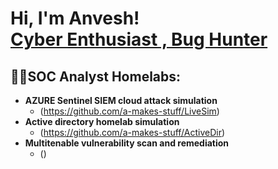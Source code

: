 <h1>Hi, I'm Anvesh! <br/><a href="https://github.com/a-makes-stuff">Cyber Enthusiast , Bug Hunter</a></h1>

<h2>👨‍💻SOC Analyst Homelabs:</h2>

- <b>AZURE Sentinel SIEM cloud attack simulation</b>
  - (https://github.com/a-makes-stuff/LiveSim)
- <b>Active directory homelab simulation</b>
  - (https://github.com/a-makes-stuff/ActiveDir)
- <b>Multitenable vulnerability scan and remediation</b>
  - ()
  


